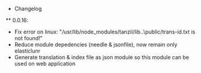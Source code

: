 * Changelog

** 0.0.16:
- Fix error on linux: "/usr/lib/node_modules/tanzil/lib\..\public/trans-id.txt is not found!"
- Reduce module depedencies (needle & jsonfile), now remain only elasticlunr
- Generate translation & index file as json module so this module can be used on web application